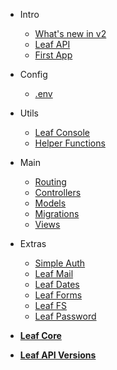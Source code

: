 * Intro
  * [What's new in v2](leaf-api/v2.0/new "What's new in v2")
  * [Leaf API](leaf-api/v2.0/ "Leaf API")
  * [First App](leaf-api/v2.0/getting-started/first-app "Your First App")

* Config
  * [.env](leaf-api/v2.0/config/env "Environment Vars - Leaf API")

* Utils
  * [Leaf Console](leaf-api/v2.0/utils/console "Leaf Console - Leaf API")
  * [Helper Functions](leaf-api/v2.0/utils/functions "Helpers - Leaf API")

* Main
  * [Routing](leaf-api/v2.0/core/routing "Routing - Leaf API")
  * [Controllers](leaf-api/v2.0/core/controllers "Controllers - Leaf API")
  * [Models](leaf-api/v2.0/core/models "Models - Leaf API")
  * [Migrations](leaf-api/v2.0/core/migrations "Migrations - Leaf API")
  * [Views](leaf-api/v2.0/core/views "Views - Leaf API")

* Extras
  * [Simple Auth](2.1/core/auth)
  * [Leaf Mail](2.1/core/mail)
  * [Leaf Dates](2.1/core/date)
  * [Leaf Forms](2.1/core/forms)
  * [Leaf FS](2.1/core/fs "Leaf FileSystem")
  * [Leaf Password](2.1/beta-zone/password "Leaf Password Helper")

* [**Leaf Core**](/)

* [**Leaf API Versions**](leaf-api/versions)
